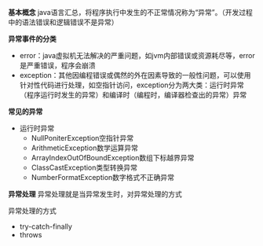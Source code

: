 ﻿**基本概念**
java语言汇总，将程序执行中发生的不正常情况称为“异常”。（开发过程中的语法错误和逻辑错误不是异常）

**异常事件的分类**
- error：java虚拟机无法解决的严重问题，如jvm内部错误或资源耗尽等，error是严重错误，程序会崩溃
- exception：其他因编程错误或偶然的外在因素导致的一般性问题，可以使用针对性代码进行处理，如空指针访问，exception分为两大类：运行时异常（程序运行时发生的异常）和编译时（编程时，编译器检查出的异常）异常

**常见的异常**
- 运行时异常
	- NullPoniterException空指针异常
	- ArithmeticException数学运算异常
	- ArrayIndexOutOfBoundException数组下标越界异常
	- ClassCastException类型转换异常
	- NumberFormatException数字格式不正确异常

**异常处理**
异常处理就是当异常发生时，对异常处理的方式

异常处理的方式
- try-catch-finally
- throws

